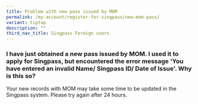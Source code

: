 ```yaml
---
title: Problem with new pass issued by MOM
permalink: /my-account/register-for-singpass/new-mom-pass/
variant: tiptap
description: ""
third_nav_title: Singpass Foreign users
---
```

<h3>I have just obtained a new pass issued by MOM. I used it to apply for Singpass, but encountered the error message 'You have entered an invalid Name/ Singpass ID/ Date of Issue'. Why is this so?</h3>
<p>Your new records with MOM may take some time to be updated in the Singpass
system. Please try again after 24 hours.</p>